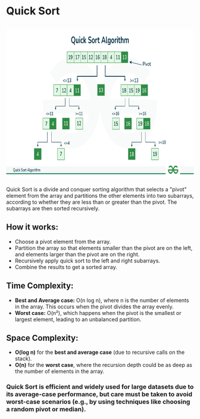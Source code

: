# Quick Sort

<h2 align="center"> <img src="https://github.com/OsemaFadhel/Algorithms/blob/main/sorting/Quick%20Sort/quick_sort.png" width="700" height="400" /> </h2>

Quick Sort is a divide and conquer sorting algorithm that selects a "pivot" element from the array and partitions the other elements into two subarrays, according to whether they are less than or greater than the pivot. The subarrays are then sorted recursively.

## How it works:

- Choose a pivot element from the array.
- Partition the array so that elements smaller than the pivot are on the left, and elements larger than the pivot are on the right.
- Recursively apply quick sort to the left and right subarrays.
- Combine the results to get a sorted array.

## Time Complexity:

- **Best and Average case:** O(n log n), where n is the number of elements in the array. This occurs when the pivot divides the array evenly.
- **Worst case:** O(n²), which happens when the pivot is the smallest or largest element, leading to an unbalanced partition.

## Space Complexity:

- **O(log n)** for the **best and average case** (due to recursive calls on the stack).
- **O(n)** for the **worst case**, where the recursion depth could be as deep as the number of elements in the array.

### Quick Sort is efficient and widely used for large datasets due to its average-case performance, but care must be taken to avoid worst-case scenarios (e.g., by using techniques like choosing a random pivot or median).
